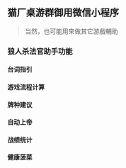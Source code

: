 
## 猫厂桌游群御用微信小程序

> 当然，也可能用來做其它游戲輔助


### 狼人杀法官助手功能

#### 台词指引

#### 游戏流程计算

#### 牌种建议

#### 自动上帝

#### 战绩统计

#### 健康菠菜